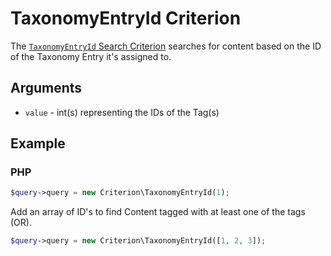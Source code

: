 # TaxonomyEntryId Criterion

The [`TaxonomyEntryId` Search Criterion](../../api/php_api/php_api_reference/classes/Ibexa-Contracts-Taxonomy-Search-Query-Criterion-TaxonomyEntryId.html)
searches for content based on the ID of the Taxonomy Entry it's assigned to.

## Arguments

- `value` - int(s) representing the IDs of the Tag(s)

## Example

### PHP

``` php
$query->query = new Criterion\TaxonomyEntryId(1);
```

Add an array of ID's to find Content tagged with at least one of the tags (OR).

```php
$query->query = new Criterion\TaxonomyEntryId([1, 2, 3]);
```

